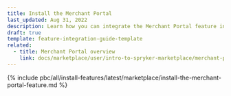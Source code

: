 ```yaml
---
title: Install the Merchant Portal
last_updated: Aug 31, 2022
description: Learn how you can integrate the Merchant Portal feature into a Spryker B2B Marketplace project.
draft: true
template: feature-integration-guide-template
related:
  - title: Merchant Portal overview
    link: docs/marketplace/user/intro-to-spryker-marketplace/merchant-portal.html
---
```


{% include pbc/all/install-features/latest/marketplace/install-the-merchant-portal-feature.md %} <!-- To edit, see /_includes/pbc/all/install-features/202410.0/marketplace/install-the-merchant-portal-feature.md -->
